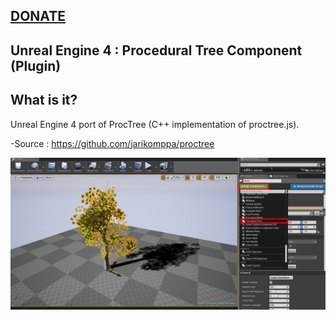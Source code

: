  ##  [DONATE](https://goo.gl/GMrfQ4)

Unreal Engine 4 : Procedural Tree Component (Plugin)
----------------------------------------


## What is it?

Unreal Engine 4 port of ProcTree (C++ implementation of proctree.js).

-Source : https://github.com/jarikomppa/proctree

![Preview](Preview.PNG)
